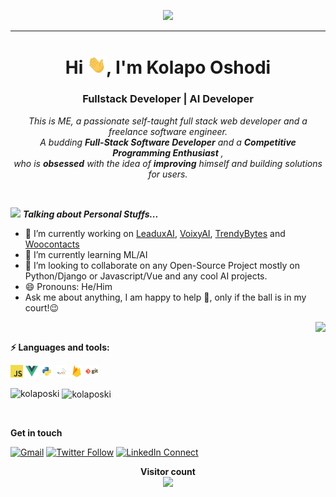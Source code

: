 <p align="center">
  <img src="https://github.com/thompsonemerson/thompsonemerson/raw/master/cover-thompson.png" height="200"/>
</p>
<hr>
<h1 align="center">Hi <img src="https://raw.githubusercontent.com/ABSphreak/ABSphreak/master/gifs/Hi.gif" width="30px">, I'm Kolapo Oshodi</h1>
<h3 align="center">Fullstack Developer | AI Developer</h3>


<p align="center">

   <em>
    This is ME, a passionate self-taught full stack web developer and a freelance software engineer. <br>
    A budding <b>Full-Stack Software Developer</b> and a <b>Competitive Programming Enthusiast</b>&nbsp,<br>who is <b>obsessed</b>
    with the idea of <b>improving</b> himself and building solutions for users.
   </em>
</p>


<br/>

<img src="https://media.giphy.com/media/ObNTw8Uzwy6KQ/giphy.gif" width="30px">&nbsp;***Talking about Personal Stuffs...***


- 🔭 I’m currently working on [LeaduxAI](https://www.leaduxai.io/), [VoixyAI](https://voixyai.io), [TrendyBytes](https://trendybytesai.tech/) and [Woocontacts](https://woocontacts.co) 
- 🌱 I’m currently learning ML/AI
- 👯 I’m looking to collaborate on any Open-Source Project mostly on Python/Django or Javascript/Vue and any cool AI projects.
- 😄 Pronouns: He/Him
- Ask me about anything, I am happy to help 💬, only if the ball is in my court!😉
<img align="right" src="https://media1.giphy.com/media/13HgwGsXF0aiGY/giphy.gif" />

<br>

**⚡ Languages and tools:**  

<code><img height="20" src="https://raw.githubusercontent.com/github/explore/80688e429a7d4ef2fca1e82350fe8e3517d3494d/topics/javascript/javascript.png"></code>
<code><img height="20" src="https://raw.githubusercontent.com/github/explore/80688e429a7d4ef2fca1e82350fe8e3517d3494d/topics/vue/vue.png"></code>
<code><img height="20" src="https://raw.githubusercontent.com/github/explore/80688e429a7d4ef2fca1e82350fe8e3517d3494d/topics/python/python.png"></code>
<code><img height="20" src="https://raw.githubusercontent.com/github/explore/80688e429a7d4ef2fca1e82350fe8e3517d3494d/topics/mysql/mysql.png"></code>
<code><img height="20" src="https://raw.githubusercontent.com/github/explore/80688e429a7d4ef2fca1e82350fe8e3517d3494d/topics/firebase/firebase.png"></code>
<code><img height="20" src="https://raw.githubusercontent.com/github/explore/80688e429a7d4ef2fca1e82350fe8e3517d3494d/topics/git/git.png"></code>



<p><img align="left" src="https://github-readme-stats.vercel.app/api/top-langs?username=kolaposki&show_icons=true&locale=en&layout=compact" alt="kolaposki" /></p>

<p>&nbsp;<img align="center" src="https://github-readme-stats.vercel.app/api?username=kolaposki&show_icons=true&locale=en" alt="kolaposki" width="410" /></p>

<br/>

**Get in touch** 

[![Gmail](https://img.shields.io/badge/%20-Send%20Mail-black?color=14171A&labelColor=ef5350&logo=gmail&logoColor=ffffff)](mailto:oshodikolapo@gmail.com)
[![Twitter Follow](https://img.shields.io/twitter/follow/kolapoOshodi?label=kolaposki&color=14171A&labelColor=37474f&logoColor=4fc3f7)](https://twitter.com/kolapoOshodi/)
[![LinkedIn Connect](https://img.shields.io/badge/%20-Connect-black?color=14171A&labelColor=212121&logo=linkedin&logoColor=ffffff)](https://www.linkedin.com/in/kolapo-oshodi-6a4456198/)

<p align="center"> 
  <b>Visitor count</b><br>
  <img src="https://profile-counter.glitch.me/kolaposki/count.svg" />
</p>
